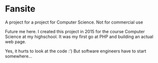 # Fansite
A project for a project for Computer Science. Not for commercial use

Future me here. I created this project in 2015 for the course Computer Science at my highschool. 
It was my first go at PHP and building an actual web page.

Yes, it hurts to look at the code :') But software engineers have to start somewhere...
